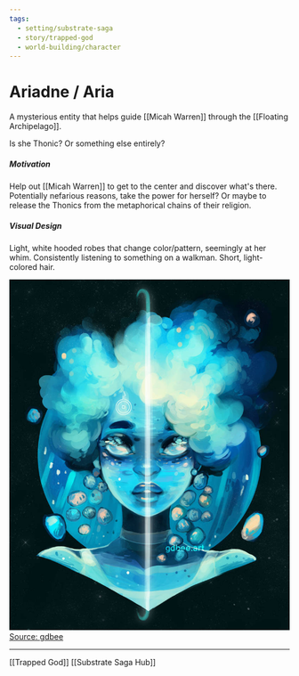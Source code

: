 ```yaml
---
tags:
  - setting/substrate-saga
  - story/trapped-god
  - world-building/character
---
```

# Ariadne / Aria

A mysterious entity that helps guide [[Micah Warren]] through the [[Floating Archipelago]].

Is she Thonic? Or something else entirely?

##### Motivation
Help out [[Micah Warren]] to get to the center and discover what's there.
Potentially nefarious reasons, take the power for herself? Or maybe to release the Thonics from the metaphorical chains of their religion.

##### Visual Design
Light, white hooded robes that change color/pattern, seemingly at her whim.
Consistently listening to something on a walkman.
Short, light-colored hair.

[![Planettes - Uranus by gdbee|450](./images/planette_uranus_by_gdbee.jpg)][uranussrc]
[Source: gdbee][uranussrc]


---
[[Trapped God]]
[[Substrate Saga Hub]]

[uranussrc]:https://www.genevab.com/planettes#uranus-7030
